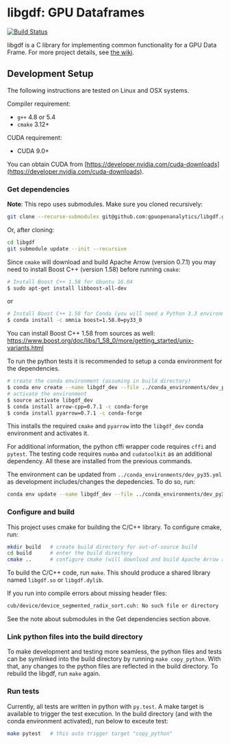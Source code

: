 # libgdf: GPU Dataframes

[![Build Status](http://18.191.94.64/buildStatus/icon?job=libgdf-master)](http://18.191.94.64/job/libgdf-master/)

libgdf is a C library for implementing common functionality for a GPU Data Frame.  For more project details, see [the wiki](https://github.com/gpuopenanalytics/libgdf/wiki/Home).

## Development Setup

The following instructions are tested on Linux and OSX systems.

Compiler requirement:

* `g++` 4.8 or 5.4
* `cmake` 3.12+

CUDA requirement:

* CUDA 9.0+

You can obtain CUDA from [https://developer.nvidia.com/cuda-downloads](https://developer.nvidia.com/cuda-downloads).

### Get dependencies

**Note**: This repo uses submodules. Make sure you cloned recursively:

```bash
git clone --recurse-submodules git@github.com:gpuopenanalytics/libgdf.git
```

Or, after cloning:

```bash
cd libgdf
git submodule update --init --recursive
```

Since `cmake` will download and build Apache Arrow (version 0.7.1) you may 
need to install Boost C++ (version 1.58) before running `cmake`:

```bash
# Install Boost C++ 1.58 for Ubuntu 16.04
$ sudo apt-get install libboost-all-dev
```

or

```bash
# Install Boost C++ 1.58 for Conda (you will need a Python 3.3 environment)
$ conda install -c omnia boost=1.58.0=py33_0
```

You can install Boost C++ 1.58 from sources as well: https://www.boost.org/doc/libs/1_58_0/more/getting_started/unix-variants.html

To run the python tests it is recommended to setup a conda environment for 
the dependencies.

```bash
# create the conda environment (assuming in build directory)
$ conda env create --name libgdf_dev --file ../conda_environments/dev_py35.yml
# activate the environment
$ source activate libgdf_dev
$ conda install arrow-cpp=0.7.1 -c conda-forge
$ conda install pyarrow=0.7.1 -c conda-forge
```

This installs the required `cmake` and `pyarrow` into the `libgdf_dev` conda
environment and activates it.

For additional information, the python cffi wrapper code requires `cffi` and
`pytest`.  The testing code requires `numba` and `cudatoolkit` as an
additional dependency.  All these are installed from the previous commands.

The environment can be updated from `../conda_environments/dev_py35.yml` as
development includes/changes the depedencies.  To do so, run:

```bash
conda env update --name libgdf_dev --file ../conda_environments/dev_py35.yml
```

### Configure and build

This project uses cmake for building the C/C++ library. To configure cmake,
run:

```bash
mkdir build   # create build directory for out-of-source build
cd build      # enter the build directory
cmake ..      # configure cmake (will download and build Apache Arrow and Google Test)
```

To build the C/C++ code, run `make`.  This should produce a shared library
named `libgdf.so` or `libgdf.dylib`.

If you run into compile errors about missing header files:

```bash
cub/device/device_segmented_radix_sort.cuh: No such file or directory
```

See the note about submodules in the Get dependencies section above.

### Link python files into the build directory

To make development and testing more seamless, the python files and tests
can be symlinked into the build directory by running `make copy_python`.
With that, any changes to the python files are reflected in the build
directory.  To rebuild the libgdf, run `make` again.

### Run tests

Currently, all tests are written in python with `py.test`.  A make target is
available to trigger the test execution.  In the build directory (and with the
conda environment activated), run below to exceute test:

```bash
make pytest   # this auto trigger target "copy_python"
```
